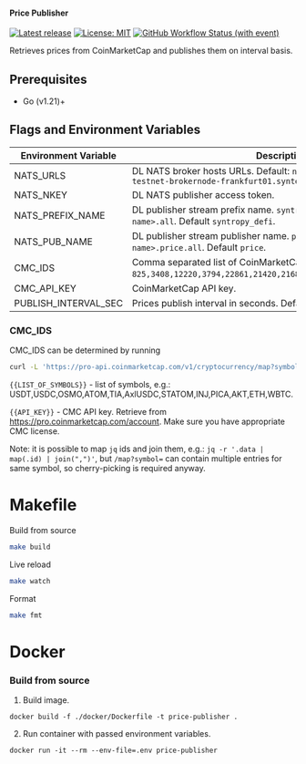 #### Price Publisher
[![Latest release](https://img.shields.io/github/v/release/synternet/price-publisher)](https://github.com/synternet/price-publisher/releases/latest)
[![License: MIT](https://img.shields.io/badge/License-MIT-yellow.svg)](https://opensource.org/licenses/MIT)
[![GitHub Workflow Status (with event)](https://img.shields.io/github/actions/workflow/status/synternet/price-publisher/github-ci.yml?label=github-ci)](https://github.com/synternet/price-publisher/actions/workflows/github-ci.yml)

Retrieves prices from CoinMarketCap and publishes them on interval basis.

## Prerequisites

- Go (v1.21)+

## Flags and Environment Variables

| Environment Variable      | Description                                                                                                                 |
| ------------------------- | --------------------------------------------------------------------------------------------------------------------------- |
| NATS_URLS                 | DL NATS broker hosts URLs. Default: `nats://europe-west3-gcp-dl-testnet-brokernode-frankfurt01.synternet.com`             |
| NATS_NKEY                 | DL NATS publisher access token.                                                                                             |
| NATS_PREFIX_NAME          | DL publisher stream prefix name. `syntropy` results in: `syntropy.<pub-name>.all`. Default `syntropy_defi`.                 |
| NATS_PUB_NAME             | DL publisher stream publisher name. `price` results in: `<sub-name>.price.all`. Default `price`.                            |
| CMC_IDS                   | Comma separated list of CoinMarketCap tokens ids (e.g.: `825,3408,12220,3794,22861,21420,21686,7226,13678,7431,1027,3717`). |
| CMC_API_KEY               | CoinMarketCap API key.                                                                                                      |
| PUBLISH_INTERVAL_SEC      | Prices publish interval in seconds. Default: `5` seconds.                                                                   |

### CMC_IDS

CMC_IDS can be determined by running
```bash
curl -L 'https://pro-api.coinmarketcap.com/v1/cryptocurrency/map?symbol=USDT,USDC,OSMO,ATOM,TIA,AxlUSDC,STATOM,INJ,PICA,AKT,ETH,WBTC' -H 'X-CMC_PRO_API_KEY: {{API_KEY}}' -H 'Accept: */*' | jq .
```

`{{LIST_OF_SYMBOLS}}` - list of symbols, e.g.: USDT,USDC,OSMO,ATOM,TIA,AxlUSDC,STATOM,INJ,PICA,AKT,ETH,WBTC.

`{{API_KEY}}` - CMC API key. Retrieve from https://pro.coinmarketcap.com/account. Make sure you have appropriate CMC license.

Note: it is possible to map `jq` ids and join them, e.g.: `jq -r '.data | map(.id) | join(",")'`, but `/map?symbol=` can contain multiple entries for same symbol, so cherry-picking is required anyway.

# Makefile

Build from source
```bash
make build
```

Live reload
```bash
make watch
```

Format
```bash
make fmt
```

# Docker

### Build from source

1. Build image.
```
docker build -f ./docker/Dockerfile -t price-publisher .
```

2. Run container with passed environment variables.
```
docker run -it --rm --env-file=.env price-publisher
```
